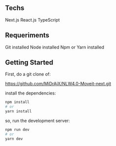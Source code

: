 
## Techs

Next.js
React.js
TypeScript

## Requeriments

Git installed
Node installed
Npm or Yarn installed

## Getting Started

First, do a git clone of:

https://github.com/MiDrAjX/NLW4.0-Moveit-next.git

install the dependencies:

```bash
npm install
# or
yarn install
```

so, run the development server:

```bash
npm run dev
# or
yarn dev
```

